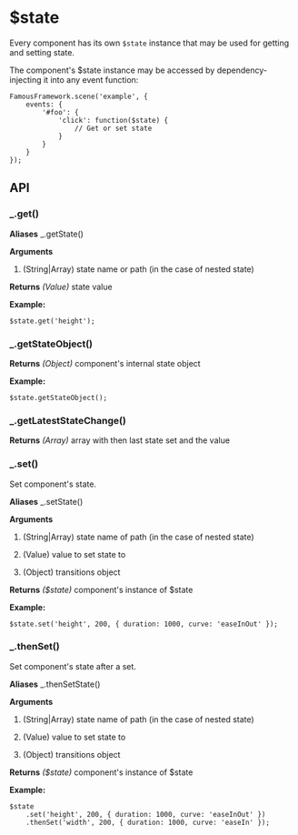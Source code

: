 # $state

Every component has its own `$state` instance that may be used for getting and setting state.

The component's $state instance may be accessed by dependency-injecting it into any event function:

```
FamousFramework.scene('example', {
    events: {
        '#foo': {
            'click': function($state) {
                // Get or set state
            }
        }
    }
});
```

## API

### _.get()

**Aliases** _.getState()

**Arguments**

1. (String|Array) state name or path (in the case of nested state)

**Returns**
_(Value)_ state value

**Example:**
```
$state.get('height');
```

### _.getStateObject()

**Returns**
_(Object)_ component's internal state object

**Example:**
```
$state.getStateObject();
```

### _.getLatestStateChange()

**Returns**
_(Array)_ array with then last state set and the value

### _.set()

Set component's state.

**Aliases** _.setState()

**Arguments**

1. (String|Array) state name of path (in the case of nested state)

2. (Value) value to set state to

3. (Object) transitions object

**Returns**
_($state)_ component's instance of $state

**Example:**
```
$state.set('height', 200, { duration: 1000, curve: 'easeInOut' });
```

### _.thenSet()

Set component's state after a set.

**Aliases** _.thenSetState()

**Arguments**

1. (String|Array) state name of path (in the case of nested state)

2. (Value) value to set state to

3. (Object) transitions object

**Returns**
_($state)_ component's instance of $state

**Example:**
```
$state
    .set('height', 200, { duration: 1000, curve: 'easeInOut' })
    .thenSet('width', 200, { duration: 1000, curve: 'easeIn' });
```
